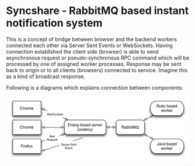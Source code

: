 # Syncshare - RabbitMQ based instant notification system

This is a concept of bridge between browser and the backend workers connected each other via Server Sent Events or WebSockets. Having connection established the client side (browser) is able to send asynchronous request or pseudo-synchronous RPC command which will be processed by one of assigned worker processes. Response may be sent back to origin or to all clients (browsers) connected to service. Imagine this as a kind of broadcast response.

Following is a diagrams which explains connection between components:

![connections](https://github.com/mbuczko/syncshare/blob/master/syncshare.png "connections")
